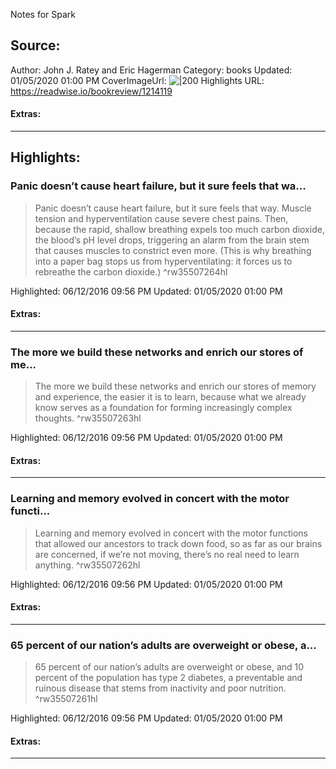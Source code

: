 Notes for Spark

## Source:
Author: John J. Ratey and Eric Hagerman
Category: books
Updated: 01/05/2020 01:00 PM
CoverImageUrl: 
![|200](https://images-na.ssl-images-amazon.com/images/I/41vRKWsnCuL._SL200_.jpg)
Highlights URL: https://readwise.io/bookreview/1214119


#### Extras:




 
-----
 ## Highlights:

### Panic doesn’t cause heart failure, but it sure feels that wa...
>Panic doesn’t cause heart failure, but it sure feels that way. Muscle tension and hyperventilation cause severe chest pains. Then, because the rapid, shallow breathing expels too much carbon dioxide, the blood’s pH level drops, triggering an alarm from the brain stem that causes muscles to constrict even more. (This is why breathing into a paper bag stops us from hyperventilating: it forces us to rebreathe the carbon dioxide.) ^rw35507264hl


Highlighted: 06/12/2016 09:56 PM
Updated: 01/05/2020 01:00 PM


#### Extras:





------

### The more we build these networks and enrich our stores of me...
>The more we build these networks and enrich our stores of memory and experience, the easier it is to learn, because what we already know serves as a foundation for forming increasingly complex thoughts. ^rw35507263hl


Highlighted: 06/12/2016 09:56 PM
Updated: 01/05/2020 01:00 PM


#### Extras:





------

### Learning and memory evolved in concert with the motor functi...
>Learning and memory evolved in concert with the motor functions that allowed our ancestors to track down food, so as far as our brains are concerned, if we’re not moving, there’s no real need to learn anything. ^rw35507262hl


Highlighted: 06/12/2016 09:56 PM
Updated: 01/05/2020 01:00 PM


#### Extras:





------

### 65 percent of our nation’s adults are overweight or obese, a...
>65 percent of our nation’s adults are overweight or obese, and 10 percent of the population has type 2 diabetes, a preventable and ruinous disease that stems from inactivity and poor nutrition. ^rw35507261hl


Highlighted: 06/12/2016 09:56 PM
Updated: 01/05/2020 01:00 PM


#### Extras:





------

